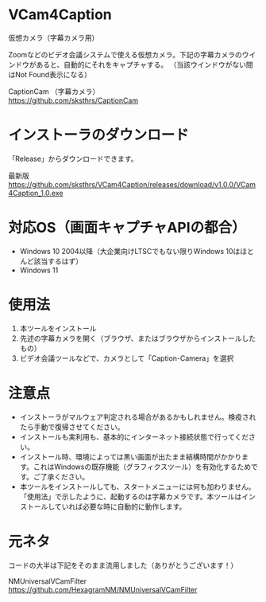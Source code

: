 # VCam4Caption
仮想カメラ（字幕カメラ用）

Zoomなどのビデオ会議システムで使える仮想カメラ。下記の字幕カメラのウインドウがあると、自動的にそれをキャプチャする。
（当該ウインドウがない間はNot Found表示になる）

CaptionCam （字幕カメラ）  
https://github.com/sksthrs/CaptionCam

# インストーラのダウンロード
「Release」からダウンロードできます。

最新版  
https://github.com/sksthrs/VCam4Caption/releases/download/v1.0.0/VCam4Caption_1.0.exe

# 対応OS（画面キャプチャAPIの都合）
- Windows 10 2004以降（大企業向けLTSCでもない限りWindows 10はほとんど該当するはず）
- Windows 11

# 使用法
1. 本ツールをインストール
1. 先述の字幕カメラを開く（ブラウザ、またはブラウザからインストールしたもの）
1. ビデオ会議ツールなどで、カメラとして「Caption-Camera」を選択

# 注意点
- インストーラがマルウェア判定される場合があるかもしれません。検疫されたら手動で復帰させてください。
- インストールも実利用も、基本的にインターネット接続状態で行ってください。
- インストール時、環境によっては黒い画面が出たまま結構時間がかかります。これはWindowsの既存機能（グラフィクスツール）を有効化するためです。ご了承ください。
- 本ツールをインストールしても、スタートメニューには何も加わりません。「使用法」で示したように、起動するのは字幕カメラです。本ツールはインストールしていれば必要な時に自動的に動作します。

# 元ネタ
コードの大半は下記をそのまま流用しました（ありがとうございます！）

NMUniversalVCamFilter  
https://github.com/HexagramNM/NMUniversalVCamFilter
